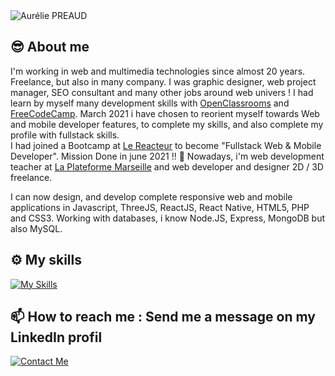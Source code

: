 <img src="https://design-dev.net/images-github/ramen.png"  alt="Aurélie PREAUD">

😎 About me
------

I'm working in web and multimedia technologies since almost 20 years. Freelance, but also in many company. I was graphic designer, web project manager, SEO consultant and many other jobs around web univers ! I had learn by myself many development skills with [OpenClassrooms](https://openclassrooms.com/fr/) and [FreeCodeCamp](https://www.freecodecamp.org/). 
March 2021 i have chosen to reorient myself towards Web and mobile developer features, to complete my skills, and also complete my profile with fullstack skills.  
I had joined a Bootcamp at [Le Reacteur](https://www.lereacteur.io/) to become "Fullstack Web & Mobile Developer". Mission Done in june 2021 !! 🚀 
Nowadays, i'm web development teacher at [La Plateforme Marseille](https://laplateforme.io/) and web developer and designer 2D / 3D freelance.

I can now design, and develop complete responsive web and mobile applications in Javascript, ThreeJS, ReactJS, React Native, HTML5, PHP and CSS3.
Working with databases, i know Node.JS, Express, MongoDB but also MySQL.

⚙️ My skills
------
[![My Skills](https://skillicons.dev/icons?i=js,threejs,blender,html,css,php,react,symfony,py,bootstrap,nextjs,nodejs,ts,vscode,figma,github,ps,sass,tailwind,mongodb,mysql&perline=8)](https://github.com/Aurelily)

📫 How to reach me : Send me a message on my LinkedIn profil
------

[![Contact Me](https://skillicons.dev/icons?i=linkedin&perline=8)](https://www.linkedin.com/in/aureliepreaud/)

